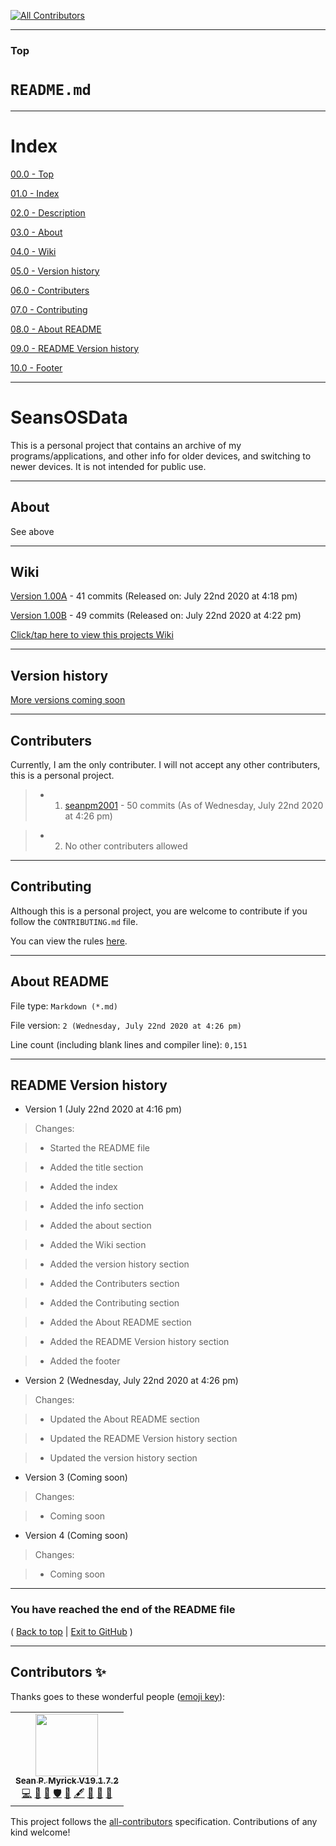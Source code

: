 
<!-- ALL-CONTRIBUTORS-BADGE:START - Do not remove or modify this section -->
[![All Contributors](https://img.shields.io/badge/all_contributors-1-orange.svg?style=flat-square)](#contributors-)
<!-- ALL-CONTRIBUTORS-BADGE:END -->
***

### Top

# `README.md`

***

# Index

[00.0 - Top](#Top)

[01.0 - Index](#Index)

[02.0 - Description](#SeansOSData)

[03.0 - About](#About)

[04.0 - Wiki](#Wiki)

[05.0 - Version history](#Version-history)

[06.0 - Contributers](#Contributers)

[07.0 - Contributing](#Contributing)

[08.0 - About README](#About-README)

[09.0 - README Version history](#README-Version-history)

[10.0 - Footer](#You-have-reached-the-end-of-the-README-file)

***

# SeansOSData
This is a personal project that contains an archive of my programs/applications, and other info for older devices, and switching to newer devices. It is not intended for public use.
***

## About

See above

***

## Wiki

[Version 1.00A](https://github.com/seanpm2001/SeansOSData/releases/tag/V1.00A/) - 41 commits (Released on: July 22nd 2020 at 4:18 pm)

[Version 1.00B](https://github.com/seanpm2001/SeansOSData/releases/tag/V1.00B/) - 49 commits (Released on: July 22nd 2020 at 4:22 pm)

[Click/tap here to view this projects Wiki](https://github.com/seanpm2001/SeansOSData/wiki)

***

## Version history



[More versions coming soon](https://github.com/seanpm2001/SeansOSData/releases)

***

## Contributers

Currently, I am the only contributer. I will not accept any other contributers, this is a personal project.

> * 1. [seanpm2001](https://github.com/seanpm2001/) - 50 commits (As of Wednesday, July 22nd 2020 at 4:26 pm)

> * 2. No other contributers allowed

***

## Contributing

Although this is a personal project, you are welcome to contribute if you follow the `CONTRIBUTING.md` file.

You can view the rules [here](https://github.com/seanpm2001/SeansOSData/blob/master/CONTRIBUTING.md).

***

## About README

File type: `Markdown (*.md)`

File version: `2 (Wednesday, July 22nd 2020 at 4:26 pm)`

Line count (including blank lines and compiler line): `0,151`

***

## README Version history

* Version 1 (July 22nd 2020 at 4:16 pm)

> Changes:

> * Started the README file

> * Added the title section

> * Added the index

> * Added the info section

> * Added the about section

> * Added the Wiki section

> * Added the version history section

> * Added the Contributers section

> * Added the Contributing section

> * Added the About README section

> * Added the README Version history section

> * Added the footer

* Version 2 (Wednesday, July 22nd 2020 at 4:26 pm)

> Changes:

> * Updated the About README section

> * Updated the README Version history section

> * Updated the version history section

* Version 3 (Coming soon)

> Changes:

> * Coming soon

* Version 4 (Coming soon)

> Changes:

> * Coming soon

***

### You have reached the end of the README file

( [Back to top](#Top) | [Exit to GitHub](https://github.com) )

***

## Contributors ✨

Thanks goes to these wonderful people ([emoji key](https://allcontributors.org/docs/en/emoji-key)):

<!-- ALL-CONTRIBUTORS-LIST:START - Do not remove or modify this section -->
<!-- prettier-ignore-start -->
<!-- markdownlint-disable -->
<table>
  <tr>
    <td align="center"><a href="https://gist.github.com/seanpm2001/7e40a0e13c066a57577d8200b1afc6a3"><img src="https://avatars.githubusercontent.com/u/65933340?v=4?s=100" width="100px;" alt=""/><br /><sub><b>Sean P. Myrick V19.1.7.2</b></sub></a><br /><a href="https://github.com/seanpm2001/SeansOSData/commits?author=seanpm2001" title="Code">💻</a> <a href="https://github.com/seanpm2001/SeansOSData/commits?author=seanpm2001" title="Documentation">📖</a> <a href="#projectManagement-seanpm2001" title="Project Management">📆</a> <a href="#security-seanpm2001" title="Security">🛡️</a> <a href="#data-seanpm2001" title="Data">🔣</a> <a href="#content-seanpm2001" title="Content">🖋</a> <a href="#design-seanpm2001" title="Design">🎨</a> <a href="#maintenance-seanpm2001" title="Maintenance">🚧</a> <a href="#ideas-seanpm2001" title="Ideas, Planning, & Feedback">🤔</a></td>
  </tr>
</table>

<!-- markdownlint-restore -->
<!-- prettier-ignore-end -->

<!-- ALL-CONTRIBUTORS-LIST:END -->

This project follows the [all-contributors](https://github.com/all-contributors/all-contributors) specification. Contributions of any kind welcome!
